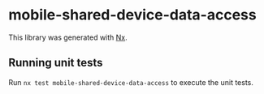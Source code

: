 # mobile-shared-device-data-access

This library was generated with [Nx](https://nx.dev).

## Running unit tests

Run `nx test mobile-shared-device-data-access` to execute the unit tests.
